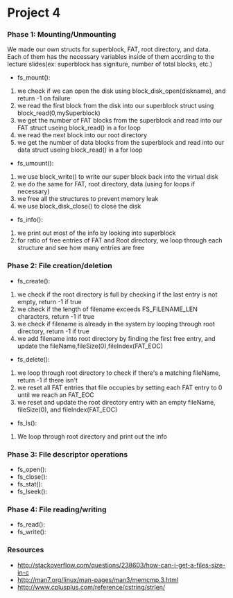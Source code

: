 # Project 4

### Phase 1: Mounting/Unmounting

We made our own structs for superblock, FAT, root directory, and data. Each of them has the necessary variables inside of them accrding to the lecture slides(ex: superblock has signiture, number of total blocks, etc.)

- fs_mount():
 1. we check if we can open the disk using block_disk_open(diskname), and return -1 on failure
 2. we read the first block from the disk into our superblock struct using block_read(0,mySuperblock)
 3. we get the number of FAT blocks from the superblock and read into our FAT struct useing block_read() in a for loop
 4. we read the next block into our root directory
 5. we get the number of data blocks from the superblock and read into our data struct useing block_read() in a for loop

- fs_umount():
 1. we use block_write() to write our super block back into the virtual disk
 2. we do the same for FAT, root directory, data (using for loops if necessary)
 3. we free all the structures to prevent memory leak
 4. we use block_disk_close() to close the disk
  
- fs_info():
 1. we print out most of the info by looking into superblock
 2. for ratio of free entries of FAT and Root directory, we loop through each structure and see how many entries are free

### Phase 2: File creation/deletion

- fs_create():
 1. we check if the root directory is full by checking if the last entry is not empty, return -1 if true
 2. we check if the length of filename exceeds FS_FILENAME_LEN characters, return -1 if true
 3. we check if filename is already in the system by looping through root directory, return -1 if true
 4. we add filename into root directory by finding the first free entry, and update the fileName,fileSize(0),fileIndex(FAT_EOC)
 
- fs_delete():
 1. we loop through root directory to check if there's a matching fileName, return -1 if there isn't
 2. we reset all FAT entries that file occupies by setting each FAT entry to 0 until we reach an FAT_EOC
 3. we reset and update the root directory entry with an empty fileName, fileSize(0), and fileIndex(FAT_EOC)
 
- fs_ls():
 1. We loop through root directory and print out the info

### Phase 3: File descriptor operations

- fs_open():
- fs_close():
- fs_stat():
- fs_lseek():

### Phase 4: File reading/writing

- fs_read():
- fs_write():

### Resources

- http://stackoverflow.com/questions/238603/how-can-i-get-a-files-size-in-c
- http://man7.org/linux/man-pages/man3/memcmp.3.html
- http://www.cplusplus.com/reference/cstring/strlen/
